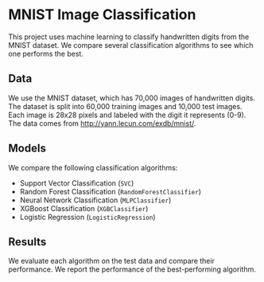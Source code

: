 # MNIST Image Classification

This project uses machine learning to classify handwritten digits from the MNIST dataset. We compare several classification algorithms to see which one performs the best.

## Data

We use the MNIST dataset, which has 70,000 images of handwritten digits. The dataset is split into 60,000 training images and 10,000 test images. Each image is 28x28 pixels and labeled with the digit it represents (0-9). The data comes from http://yann.lecun.com/exdb/mnist/.

## Models

We compare the following classification algorithms:
- Support Vector Classification (`SVC`)
- Random Forest Classification (`RandomForestClassifier`)
- Neural Network Classification (`MLPClassifier`)
- XGBoost Classification (`XGBClassifier`)
- Logistic Regression (`LogisticRegression`)

## Results

We evaluate each algorithm on the test data and compare their performance. We report the performance of the best-performing algorithm.
